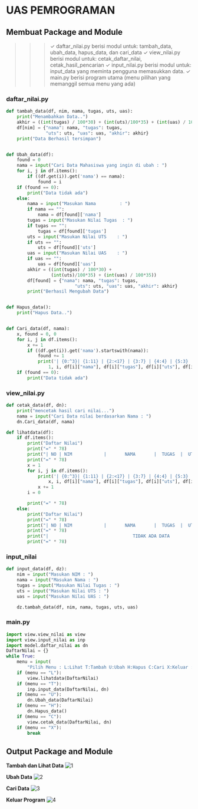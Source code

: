 # UAS PEMROGRAMAN
## Membuat Package and Module

>>>✓ daftar_nilai.py berisi modul untuk: tambah_data, ubah_data, hapus_data, dan cari_data
✓ view_nilai.py berisi modul untuk: cetak_daftar_nilai, cetak_hasil_pencarian
✓ input_nilai.py berisi modul untuk: input_data yang meminta pengguna memasukkan data.
✓ main.py berisi program utama (menu pilihan yang memanggil semua menu yang ada)

### daftar_nilai.py
```python
def tambah_data(df, nim, nama, tugas, uts, uas):
    print("Menambahkan Data..")
    akhir = ((int(tugas) / 100*30) + (int(uts)/100*35) + (int(uas) / 100*35))
    df[nim] = {"nama": nama, "tugas": tugas,
               "uts": uts, "uas": uas, "akhir": akhir}
    print("Data Berhasil tersimpan")


def Ubah_data(df):
    found = 0
    nama = input("Cari Data Mahasiswa yang ingin di ubah : ")
    for i, j in df.items():
        if ((df.get(i)).get('nama') == nama):
            found = i
    if (found == 0):
        print("Data tidak ada")
    else:
        nama = input("Masukan Nama         : ")
        if nama == "":
            nama = df[found]['nama']
        tugas = input("Masukan Nilai Tugas  : ")
        if tugas == "":
            tugas = df[found]['tugas']
        uts = input("Masukan Nilai UTS    : ")
        if uts == "":
            uts = df[found]['uts']
        uas = input("Masukan Nilai UAS    : ")
        if uas == "":
            uas = df[found]['uas']
        akhir = ((int(tugas) / 100*30) +
                 (int(uts)/100*35) + (int(uas) / 100*35))
        df[found] = {"nama": nama, "tugas": tugas,
                          "uts": uts, "uas": uas, "akhir": akhir}
        print("Berhasil Mengubah Data")


def Hapus_data():
    print("Hapus Data..")


def Cari_data(df, nama):
    x, found = 0, 0
    for i, j in df.items():
        x += 1
        if ((df.get(i)).get('nama').startswith(nama)):
            found += 1
            print('| {0:^3}| {1:11} | {2:<17} | {3:7} | {4:4} | {5:3} | {6:6.2f} |'.format(
                1, i, df[i]["nama"], df[i]["tugas"], df[i]["uts"], df[i]["uas"], df[i]["akhir"]))
    if (found == 0):
        print("Data tidak ada")
```

### view_nilai.py
```python
def cetak_data(df, dn):
    print("mencetak hasil cari nilai...")
    nama = input("Cari Data nilai berdasarkan Nama : ")
    dn.Cari_data(df, nama)

def lihatdata(df):
    if df.items():
        print("Daftar Nilai")
        print("=" * 78)
        print("| NO | NIM            |       NAMA       |  TUGAS  |  UTS  |  UAS  |  Akhir  |")
        print("=" * 78)
        x = 1
        for i, j in df.items():
            print('| {0:^3}| {1:11} | {2:<17} | {3:7} | {4:4} | {5:3} | {6:7.2f} |'.format(
                x, i, df[i]["nama"], df[i]["tugas"], df[i]["uts"], df[i]["uas"], df[i]["akhir"]))
            x += 1
        i = 0

        print("=" * 78)
    else:
        print("Daftar Nilai")
        print("=" * 78)
        print("| NO | NIM            |       NAMA       |  TUGAS  |  UTS  |  UAS  |  Akhir  |")
        print("=" * 78)
        print("|                                TIDAK ADA DATA                              |")
        print("=" * 78)
```

### input_nilai
```python
def input_data(df, dz):
    nim = input("Masukan NIM : ")
    nama = input("Masukan Nama : ")
    tugas = input("Masukan Nilai Tugas : ")
    uts = input("Masukan Nilai UTS : ")
    uas = input("Masukan Nilai UAS : ")

    dz.tambah_data(df, nim, nama, tugas, uts, uas)
```

### main.py
```python
import view.view_nilai as view
import view.input_nilai as inp
import model.daftar_nilai as dn
DaftarNilai = {}
while True:
    menu = input(
        "Pilih Menu : L:Lihat T:Tambah U:Ubah H:Hapus C:Cari X:Keluar : ").capitalize()
    if (menu == "L"):
        view.lihatdata(DaftarNilai)
    if (menu == "T"):
        inp.input_data(DaftarNilai, dn)
    if (menu == "U"):
        dn.Ubah_data(DaftarNilai)
    if (menu == "H"):
        dn.Hapus_data()
    if (menu == "C"):
        view.cetak_data(DaftarNilai, dn)
    if (menu == "X"):
        break
```


## Output Package and Module

**Tambah dan Lihat Data**
![1](https://user-images.githubusercontent.com/116176746/212461846-48a5d619-98bd-4c13-ab6d-bf1c968e95df.png)

**Ubah Data**
![2](https://user-images.githubusercontent.com/116176746/212461894-955161e5-d0d8-4a08-8bfa-10307e437de0.png)

**Cari Data**
![3](https://user-images.githubusercontent.com/116176746/212461907-1012d65d-aef8-417b-ac54-0e17f2173a57.png)

**Keluar Program**
![4](https://user-images.githubusercontent.com/116176746/212461926-6c7308fc-c56e-4184-8bf1-ceb4d2d3fbaf.png)    
